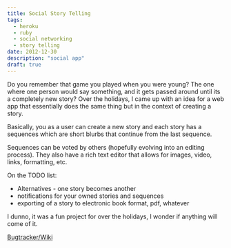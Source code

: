 ```yaml
---
title: Social Story Telling
tags:
  - heroku
  - ruby
  - social networking
  - story telling
date: 2012-12-30
description: "social app"
draft: true
---
```


Do you remember that game you played when you were young? The one where one person would say something, and it gets passed around until its a completely new story?  Over the holidays, I came up with an idea for a web app that essentially does the same thing but in the context of creating a story.

Basically, you as a user can create a new story and each story has a sequences which are short blurbs that continue from the last sequence.

Sequences can be voted by others (hopefully evolving into an editing process).  They also have a rich text editor that allows for images, video, links, formatting, etc.

On the TODO list:

*   Alternatives - one story becomes another
*   notifications for your owned stories and sequences
*   exporting of a story to electronic book format, pdf, whatever

I dunno, it was a fun project for over the holidays, I wonder if anything will come of it.

[Bugtracker/Wiki](http://bugs.arg3.com/projects/socialstory)
